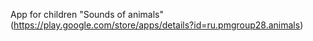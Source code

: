 App for children "Sounds of animals" (https://play.google.com/store/apps/details?id=ru.pmgroup28.animals)
